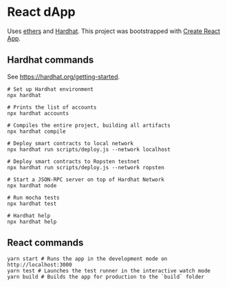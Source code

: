 # React dApp

Uses [ethers](https://github.com/ethers-io/ethers.js) and [Hardhat](https://hardhat.org). This project was bootstrapped with [Create React App](https://github.com/facebook/create-react-app).

## Hardhat commands

See https://hardhat.org/getting-started.

```shell
# Set up Hardhat environment
npx hardhat

# Prints the list of accounts
npx hardhat accounts

# Compiles the entire project, building all artifacts
npx hardhat compile

# Deploy smart contracts to local network
npx hardhat run scripts/deploy.js --network localhost

# Deploy smart contracts to Ropsten testnet
npx hardhat run scripts/deploy.js --network ropsten

# Start a JSON-RPC server on top of Hardhat Network
npx hardhat node

# Run mocha tests
npx hardhat test

# Hardhat help
npx hardhat help
```

## React commands

```shell
yarn start # Runs the app in the development mode on http://localhost:3000
yarn test # Launches the test runner in the interactive watch mode
yarn build # Builds the app for production to the `build` folder
```
